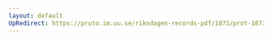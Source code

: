 ```yaml
---
layout: default
UpRedirect: https://pruto.im.uu.se/riksdagen-records-pdf/1873/prot-1873--ak--121/prot-1873--ak--121_002.pdf
---
```

